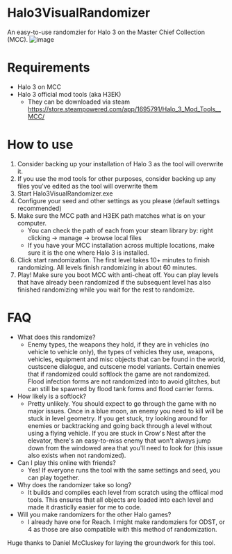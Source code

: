# Halo3VisualRandomizer
An easy-to-use randomzier for Halo 3 on the Master Chief Collection (MCC).
![image](https://github.com/user-attachments/assets/5783ea2c-781b-496f-9fda-111f87458cb0)


# Requirements
- Halo 3 on MCC
- Halo 3 official mod tools (aka H3EK)
  - They can be downloaded via steam https://store.steampowered.com/app/1695791/Halo_3_Mod_Tools__MCC/
 
# How to use
1. Consider backing up your installation of Halo 3 as the tool will overwrite it.
2. If you use the mod tools for other purposes, consider backing up any files you've edited as the tool will overwrite them
3. Start Halo3VisualRandomizer.exe
4. Configure your seed and other settings as you please (default settings recommended)
5. Make sure the MCC path and H3EK path matches what is on your computer.
     - You can check the path of each from your steam library by: right clicking -> manage -> browse local files
     - If you have your MCC installation across multiple locations, make sure it is the one where Halo 3 is installed.
6. Click start randomization. The first level takes 10+ minutes to finish randomizing. All levels finish randomizing in about 60 minutes.
7. Play! Make sure you boot MCC with anti-cheat off. You can play levels that have already been randomized if the subsequent level has also finished randomizing while you wait for the rest to randomize.

# FAQ
- What does this randomize?
  - Enemy types, the weapons they hold, if they are in vehicles (no vehicle to vehicle only), the types of vehicles they use, weapons, vehicles, equipment and misc objects that can be found in the world, custscene dialogue, and cutscene model variants. Certain enemies that if randomized could softlock the game are not randomized. Flood infection forms are not randomized into to avoid glitches, but can still be spawned by flood tank forms and flood carrier forms.
- How likely is a softlock?
  - Pretty unlikely. You should expect to go through the game with no major issues. Once in a blue moon, an enemy you need to kill will be stuck in level geometry. If you get stuck, try looking around for enemies or backtracking and going back through a level without using a flying vehicle. If you are stuck in Crow's Nest after the elevator, there's an easy-to-miss enemy that won't always jump down from the windowed area that you'll need to look for (this issue also exists when not randomized).
- Can I play this online with friends?
  - Yes! If everyone runs the tool with the same settings and seed, you can play together. 
- Why does the randomizer take so long?
  - It builds and compiles each level from scratch using the offiical mod tools. This ensures that all objects are loaded into each level and made it drasticlly easier for me to code.
- Will you make randomizers for the other Halo games?
  - I already have one for Reach. I might make randomziers for ODST, or 4 as those are also compatible with this method of randomization.

 Huge thanks to Daniel McCluskey for laying the groundwork for this tool.
